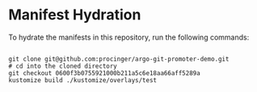 
# Manifest Hydration

To hydrate the manifests in this repository, run the following commands:

```shell

git clone git@github.com:procinger/argo-git-promoter-demo.git
# cd into the cloned directory
git checkout 0600f3b0755921000b211a5c6e18aa66aff5289a
kustomize build ./kustomize/overlays/test
```